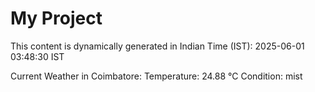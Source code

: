 # My Project

This content is dynamically generated in Indian Time (IST): 2025-06-01 03:48:30 IST


Current Weather in Coimbatore:
Temperature: 24.88 °C
Condition: mist
